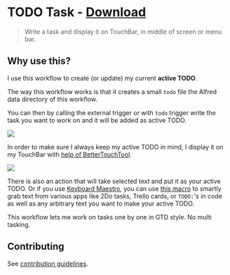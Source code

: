 # TODO Task - [Download](https://github.com/nikitavoloboev/small-workflows/blob/master/todo-task/TODO%20Task.alfredworkflow?raw=true)
> Write a task and display it on TouchBar, in middle of screen or menu bar.

## Why use this?
I use this workflow to create (or update) my current **active TODO**.

The way this workflow works is that it creates a small `todo` file the Alfred data directory of this workflow.

You can then by calling the external trigger or with `todo` trigger write the task you want to work on and it will be added as active TODO.

![](https://i.imgur.com/sgJ1xEN.png)

In order to make sure I always keep my active TODO in mind, I display it on my TouchBar with [help of BetterTouchTool](https://github.com/nikitavoloboev/my-mac-os/tree/master/btt#readme).

![](https://i.imgur.com/aVmpx3J.png)

There is also an action that will take selected text and put it as your active TODO. Or if you use [Keyboard Maestro](https://www.keyboardmaestro.com/main/), you can use [this macro](https://www.dropbox.com/s/mkn483urqme9hs2/Add%20selected%20text%20as%20todo.kmmacros?dl=1) to smartly grab text from various apps like 2Do tasks, Trello cards, or `TODO:`'s in code as well as any arbitrary text you want to make your active TODO.

This workflow lets me work on tasks one by one in GTD style. No multi tasking.

## Contributing
See [contribution guidelines](../CONTRIBUTING.md#readme).
